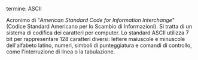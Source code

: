 termine: ASCII

Acronimo di "*American Standard Code for Information Interchange*" (Codice Standard Americano per lo Scambio di Informazioni). Si tratta di un sistema di codifica dei caratteri per computer. Lo standard ASCII utilizza 7 bit per rappresentare 128 caratteri diversi: lettere maiuscole e minuscole dell'alfabeto latino, numeri, simboli di punteggiatura e comandi di controllo, come l'interruzione di linea o la tabulazione.
